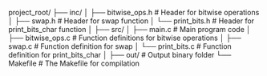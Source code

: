 project_root/
├── inc/
│   ├── bitwise_ops.h          # Header for bitwise operations
│   ├── swap.h                 # Header for swap function
│   └── print_bits.h           # Header for print_bits_char function
│
├── src/
│   ├── main.c                 # Main program code
│   ├── bitwise_ops.c          # Function definitions for bitwise operations
│   ├── swap.c                 # Function definition for swap
│   └── print_bits.c           # Function definition for print_bits_char
│
├── out/                  # Output binary folder
└── Makefile                   # The Makefile for compilation

